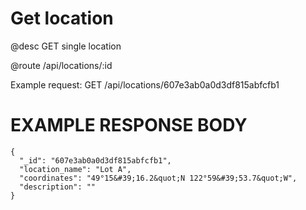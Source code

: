 # Get location
@desc GET single location

@route /api/locations/:id

Example request: GET /api/locations/607e3ab0a0d3df815abfcfb1

# EXAMPLE RESPONSE BODY
```
{ 
  "_id": "607e3ab0a0d3df815abfcfb1",
  "location_name": "Lot A",
  "coordinates": "49°15&#39;16.2&quot;N 122°59&#39;53.7&quot;W",
  "description": ""
}
```